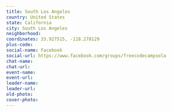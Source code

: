 ```yaml
---
title: South Los Angeles
country: United States
state: California
city: South Los Angeles
neighborhood: 
coordinates: 33.927515, -118.278129
plus-code:
social-name: Facebook
social-url: https://www.facebook.com/groups/freecodecampsola
chat-name:
chat-url:
event-name:
event-url:
leader-name:
leader-url:
old-photo: 
cover-photo:
---
```

